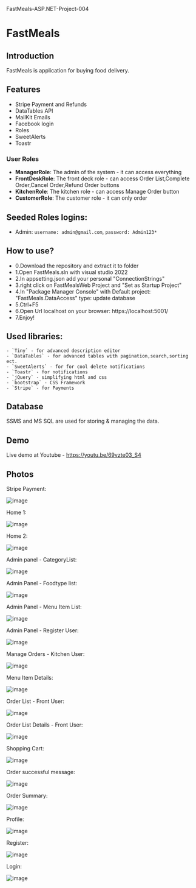 FastMeals-ASP.NET-Project-004

# FastMeals

## Introduction

FastMeals is application for buying food delivery.

## Features

- Stripe Payment and Refunds
- DataTables API
- MailKit Emails
- Facebook login
- Roles
- SweetAlerts
- Toastr

### User Roles

- **ManagerRole**: The admin of the system - it can access everything
- **FrontDeskRole**: The front deck role - can access Order List,Complete Order,Cancel Order,Refund Order buttons
- **KitchenRole**: The kitchen role - can access Manage Order button
- **CustomerRole**: The customer role - it can only order

## Seeded Roles logins:

- Admin: `username: admin@gmail.com`, `password: Admin123*`

## How to use?

- 0.Download the repository and extract it to folder
- 1.Open FastMeals.sln with visual studio 2022
- 2.In appsetting.json add your personal "ConnectionStrings"
- 3.right click on FastMealsWeb Project and "Set as Startup Project"
- 4.In "Package Manager Console" with Default project: "FastMeals.DataAccess" type: update database
- 5.Ctrl+F5
- 6.Open Url localhost on your browser: https://localhost:5001/
- 7.Enjoy!

## Used libraries:

    - `Tiny` - for advanced description editor
    - `DataTables` - for advanced tables with pagination,search,sorting ect.
    - `SweetAlerts` - for for cool delete notifications
    - `Toastr` - for notifications
    - `jQuery` - simplifying html and css
    - `bootstrap` - CSS Framework
    - `Stripe` - for Payments

## Database

SSMS and MS SQL are used for storing & managing the data.

## Demo

Live demo at Youtube - https://youtu.be/69vzte03_S4

## Photos

Stripe Payment:

![image](/FastMeals/wwwroot/images/githubImages/Stripe%20Payment.png)

Home 1:

![image](/FastMeals/wwwroot/images/githubImages/Home1.png)

Home 2:

![image](/FastMeals/wwwroot/images/githubImages/Home2.png)

Admin panel - CategoryList:

![image](/FastMeals/wwwroot/images/githubImages/Admin%20panel%20-%20CategoryList.png)

Admin Panel - Foodtype list:

![image](/FastMeals/wwwroot/images/githubImages/Admin%20Panel%20-%20Foodtype%20list.png)

Admin Panel - Menu Item List:

![image](/FastMeals/wwwroot/images/githubImages/Admin%20Panel%20-%20Menu%20Item%20List.png)

Admin Panel - Register User:

![image](/FastMeals/wwwroot/images/githubImages/Admin%20Panel%20-%20Register%20User.png)

Manage Orders - Kitchen User:

![image](/FastMeals/wwwroot/images/githubImages/Manage%20Orders%20-%20Kitchen%20User.png)

Menu Item Details:

![image](/FastMeals/wwwroot/images/githubImages/Menu%20Item%20Details.png)

Order List - Front User:

![image](/FastMeals/wwwroot/images/githubImages/Order%20List%20-%20Front%20User.png)

Order List Details - Front User:

![image](/FastMeals/wwwroot/images/githubImages/Order%20List%20Details%20-%20Front%20User.png)

Shopping Cart:

![image](/FastMeals/wwwroot/images/githubImages/Shopping%20Cart.png)

Order successful message:

![image](/FastMeals/wwwroot/images/githubImages/Order%20successful%20message.png)

Order Summary:

![image](/FastMeals/wwwroot/images/githubImages/Order%20Summary.png)

Profile:

![image](/FastMeals/wwwroot/images/githubImages/Profile.png)

Register:

![image](/FastMeals/wwwroot/images/githubImages)

Login:

![image](/FastMeals/wwwroot/images/githubImages)
